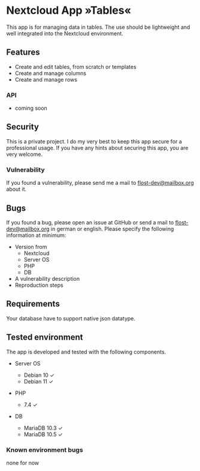# Nextcloud App »Tables«

This app is for managing data in tables.
The use should be lightweight and well integrated into the Nextcloud environment.

## Features
- Create and edit tables, from scratch or templates
- Create and manage columns
- Create and manage rows

### API
- coming soon

## Security
This is a private project. I do my very best to keep this app secure for a professional usage.
If you have any hints about securing this app, you are very welcome.

### Vulnerability
If you found a vulnerability, please send me a mail to flost-dev@mailbox.org about it. 

## Bugs
If you found a bug, please open an issue at GitHub or send a mail to flost-dev@mailbox.org in german or english.
Please specify the following information at minimum:
- Version from
    - Nextcloud
    - Server OS
    - PHP
    - DB
- A vulnerability description
- Reproduction steps

## Requirements
Your database have to support native json datatype.

## Tested environment
The app is developed and tested with the following components.

- Server OS
  - Debian 10 ✓
  - Debian 11 ✓

- PHP
  - 7.4 ✓

- DB
  - MariaDB 10.3 ✓
  - MariaDB 10.5 ✓

### Known environment bugs
none for now
